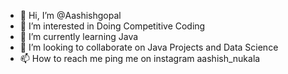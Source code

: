 - 👋 Hi, I’m @Aashishgopal
- 👀 I’m interested in Doing Competitive Coding
- 🌱 I’m currently learning Java 
- 💞️ I’m looking to collaborate on Java Projects and Data Science
- 📫 How to reach me ping me on instagram aashish_nukala

<!---
Aashishgopal/Aashishgopal is a ✨ special ✨ repository because its `README.md` (this file) appears on your GitHub profile.
You can click the Preview link to take a look at your changes.
--->
